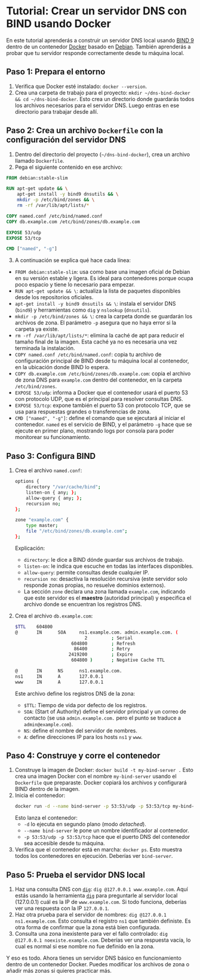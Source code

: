 # Tutorial: Crear un servidor DNS con BIND usando Docker

En este tutorial aprenderás a construir un servidor DNS local usando [BIND 9](https://www.isc.org/bind/) dentro de un contenedor [Docker](https://www.docker.com) basado en [Debian](https://www.debian.org). También aprenderás a probar que tu servidor responde correctamente desde tu máquina local.

## Paso 1: Prepara el entorno

1. Verifica que Docker esté instalado: `docker --version`.
2. Crea una carpeta de trabajo para el proyecto: `mkdir ~/dns-bind-docker && cd ~/dns-bind-docker`. Esto crea un directorio donde guardarás todos los archivos necesarios para el servidor DNS. Luego entras en ese directorio para trabajar desde allí.

## Paso 2: Crea un archivo `Dockerfile` con la configuración del servidor DNS

1. Dentro del directorio del proyecto (`~/dns-bind-docker`), crea un archivo llamado `Dockerfile`.
2. Pega el siguiente contenido en ese archivo:

```Dockerfile
FROM debian:stable-slim

RUN apt-get update && \
    apt-get install -y bind9 dnsutils && \
    mkdir -p /etc/bind/zones && \
    rm -rf /var/lib/apt/lists/*

COPY named.conf /etc/bind/named.conf
COPY db.example.com /etc/bind/zones/db.example.com

EXPOSE 53/udp
EXPOSE 53/tcp

CMD ["named", "-g"]
```

3. A continuación se explica qué hace cada línea:

* `FROM debian:stable-slim`: usa como base una imagen oficial de Debian en su versión estable y ligera. Es ideal para contenedores porque ocupa poco espacio y tiene lo necesario para empezar.
* `RUN apt-get update && \`: actualiza la lista de paquetes disponibles desde los repositorios oficiales.
* `apt-get install -y bind9 dnsutils && \`: instala el servidor DNS (`bind9`) y herramientas como `dig` y `nslookup` (`dnsutils`).
* `mkdir -p /etc/bind/zones && \`: crea la carpeta donde se guardarán los archivos de zona. El parámetro `-p` asegura que no haya error si la carpeta ya existe.
* `rm -rf /var/lib/apt/lists/*`: elimina la caché de apt para reducir el tamaño final de la imagen. Esta caché ya no es necesaria una vez terminada la instalación.
* `COPY named.conf /etc/bind/named.conf`: copia tu archivo de configuración principal de BIND desde tu máquina local al contenedor, en la ubicación donde BIND lo espera.
* `COPY db.example.com /etc/bind/zones/db.example.com`: copia el archivo de zona DNS para `example.com` dentro del contenedor, en la carpeta `/etc/bind/zones`.
* `EXPOSE 53/udp`: informa a Docker que el contenedor usará el puerto 53 con protocolo UDP, que es el principal para resolver consultas DNS.
* `EXPOSE 53/tcp`: expone también el puerto 53 con protocolo TCP, que se usa para respuestas grandes o transferencias de zona.
* `CMD ["named", "-g"]`: define el comando que se ejecutará al iniciar el contenedor. `named` es el servicio de BIND, y el parámetro `-g` hace que se ejecute en primer plano, mostrando logs por consola para poder monitorear su funcionamiento.

## Paso 3: Configura BIND

1. Crea el archivo `named.conf`:
   ```bash
   options {
       directory "/var/cache/bind";
       listen-on { any; };
       allow-query { any; };
       recursion no;
   };

   zone "example.com" {
       type master;
       file "/etc/bind/zones/db.example.com";
   };
   ```
   Explicación:
   - `directory`: le dice a BIND dónde guardar sus archivos de trabajo.
   - `listen-on`: le indica que escuche en todas las interfaces disponibles.
   - `allow-query`: permite consultas desde cualquier IP.
   - `recursion no`: desactiva la resolución recursiva (este servidor solo responde zonas propias, no resuelve dominios externos).
   - La sección `zone` declara una zona llamada `example.com`, indicando que este servidor es el **maestro** (autoridad principal) y especifica el archivo donde se encuentran los registros DNS.

2. Crea el archivo `db.example.com`:
   ```bash
   $TTL    604800
   @       IN      SOA     ns1.example.com. admin.example.com. (
                             2         ; Serial
                        604800         ; Refresh
                         86400         ; Retry
                       2419200         ; Expire
                        604800 )       ; Negative Cache TTL

   @       IN      NS      ns1.example.com.
   ns1     IN      A       127.0.0.1
   www     IN      A       127.0.0.1
   ```
   Este archivo define los registros DNS de la zona:
   - `$TTL`: Tiempo de vida por defecto de los registros.
   - `SOA`: (Start of Authority) define el servidor principal y un correo de contacto (se usa `admin.example.com.` pero el punto se traduce a `admin@example.com`).
   - `NS`: define el nombre del servidor de nombres.
   - `A`: define direcciones IP para los hosts `ns1` y `www`.

## Paso 4: Construye y corre el contenedor

1. Construye la imagen de Docker: `docker build -t my-bind-server .` Esto crea una imagen Docker con el nombre `my-bind-server` usando el `Dockerfile` que preparaste. Docker copiará los archivos y configurará BIND dentro de la imagen.
2. Inicia el contenedor:
   ```bash
   docker run -d --name bind-server -p 53:53/udp -p 53:53/tcp my-bind-server
   ```
   Esto lanza el contenedor:
   - `-d` lo ejecuta en segundo plano (modo *detached*).
   - `--name bind-server` le pone un nombre identificador al contenedor.
   - `-p 53:53/udp -p 53:53/tcp` hace que el puerto DNS del contenedor sea accesible desde tu máquina.
3. Verifica que el contenedor está en marcha: `docker ps`. Esto muestra todos los contenedores en ejecución. Deberías ver `bind-server`.

## Paso 5: Prueba el servidor DNS local

1. Haz una consulta DNS con [`dig`](https://en.wikipedia.org/wiki/Dig_(command)): `dig @127.0.0.1 www.example.com`. Aquí estás usando la herramienta [`dig`](https://en.wikipedia.org/wiki/Dig_(command)) para preguntarle al servidor local (127.0.0.1) cuál es la IP de `www.example.com`. Si todo funciona, deberías ver una respuesta con la IP `127.0.0.1`.
2. Haz otra prueba para el servidor de nombres: `dig @127.0.0.1 ns1.example.com`. Esto consulta el registro `ns1` que también definiste. Es otra forma de confirmar que la zona está bien configurada.
3. Consulta una zona inexistente para ver el fallo controlado: `dig @127.0.0.1 noexiste.example.com`. Deberías ver una respuesta vacía, lo cual es normal si ese nombre no fue definido en la zona.

Y eso es todo. Ahora tienes un servidor DNS básico en funcionamiento dentro de un contenedor Docker. Puedes modificar los archivos de zona o añadir más zonas si quieres practicar más.
